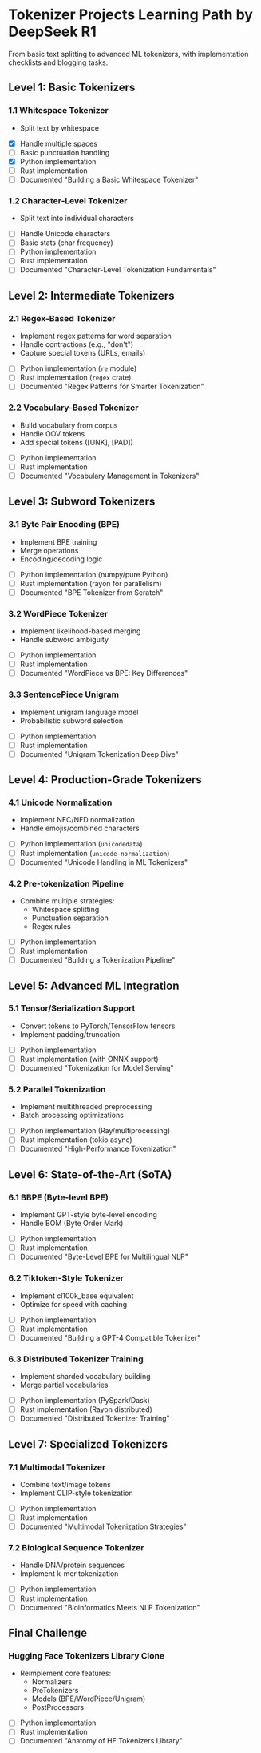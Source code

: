 # Tokenizer Projects Learning Path by DeepSeek R1

From basic text splitting to advanced ML tokenizers, with implementation checklists and blogging tasks.

## Level 1: Basic Tokenizers

### 1.1 Whitespace Tokenizer
- Split text by whitespace
- [x] Handle multiple spaces
- [ ] Basic punctuation handling
- [x] Python implementation
- [ ] Rust implementation
- [ ] Documented "Building a Basic Whitespace Tokenizer"

### 1.2 Character-Level Tokenizer
- Split text into individual characters
- [ ] Handle Unicode characters
- [ ] Basic stats (char frequency)
- [ ] Python implementation
- [ ] Rust implementation
- [ ] Documented "Character-Level Tokenization Fundamentals"

## Level 2: Intermediate Tokenizers

### 2.1 Regex-Based Tokenizer
- Implement regex patterns for word separation
- Handle contractions (e.g., "don't")
- Capture special tokens (URLs, emails)
- [ ] Python implementation (`re` module)
- [ ] Rust implementation (`regex` crate)
- [ ] Documented "Regex Patterns for Smarter Tokenization"

### 2.2 Vocabulary-Based Tokenizer
- Build vocabulary from corpus
- Handle OOV tokens
- Add special tokens ([UNK], [PAD])
- [ ] Python implementation
- [ ] Rust implementation
- [ ] Documented "Vocabulary Management in Tokenizers"

## Level 3: Subword Tokenizers

### 3.1 Byte Pair Encoding (BPE)
- Implement BPE training
- Merge operations
- Encoding/decoding logic
- [ ] Python implementation (numpy/pure Python)
- [ ] Rust implementation (rayon for parallelism)
- [ ] Documented "BPE Tokenizer from Scratch"

### 3.2 WordPiece Tokenizer
- Implement likelihood-based merging
- Handle subword ambiguity
- [ ] Python implementation
- [ ] Rust implementation
- [ ] Documented "WordPiece vs BPE: Key Differences"

### 3.3 SentencePiece Unigram
- Implement unigram language model
- Probabilistic subword selection
- [ ] Python implementation
- [ ] Rust implementation
- [ ] Documented "Unigram Tokenization Deep Dive"

## Level 4: Production-Grade Tokenizers

### 4.1 Unicode Normalization
- Implement NFC/NFD normalization
- Handle emojis/combined characters
- [ ] Python implementation (`unicodedata`)
- [ ] Rust implementation (`unicode-normalization`)
- [ ] Documented "Unicode Handling in ML Tokenizers"

### 4.2 Pre-tokenization Pipeline
- Combine multiple strategies:
  - Whitespace splitting
  - Punctuation separation
  - Regex rules
- [ ] Python implementation
- [ ] Rust implementation
- [ ] Documented "Building a Tokenization Pipeline"

## Level 5: Advanced ML Integration

### 5.1 Tensor/Serialization Support
- Convert tokens to PyTorch/TensorFlow tensors
- Implement padding/truncation
- [ ] Python implementation
- [ ] Rust implementation (with ONNX support)
- [ ] Documented "Tokenization for Model Serving"

### 5.2 Parallel Tokenization
- Implement multithreaded preprocessing
- Batch processing optimizations
- [ ] Python implementation (Ray/multiprocessing)
- [ ] Rust implementation (tokio async)
- [ ] Documented "High-Performance Tokenization"

## Level 6: State-of-the-Art (SoTA)

### 6.1 BBPE (Byte-level BPE)
- Implement GPT-style byte-level encoding
- Handle BOM (Byte Order Mark)
- [ ] Python implementation
- [ ] Rust implementation
- [ ] Documented "Byte-Level BPE for Multilingual NLP"

### 6.2 Tiktoken-Style Tokenizer
- Implement cl100k_base equivalent
- Optimize for speed with caching
- [ ] Python implementation
- [ ] Rust implementation
- [ ] Documented "Building a GPT-4 Compatible Tokenizer"

### 6.3 Distributed Tokenizer Training
- Implement sharded vocabulary building
- Merge partial vocabularies
- [ ] Python implementation (PySpark/Dask)
- [ ] Rust implementation (Rayon distributed)
- [ ] Documented "Distributed Tokenizer Training"

## Level 7: Specialized Tokenizers

### 7.1 Multimodal Tokenizer
- Combine text/image tokens
- Implement CLIP-style tokenization
- [ ] Python implementation
- [ ] Rust implementation
- [ ] Documented "Multimodal Tokenization Strategies"

### 7.2 Biological Sequence Tokenizer
- Handle DNA/protein sequences
- Implement k-mer tokenization
- [ ] Python implementation
- [ ] Rust implementation
- [ ] Documented "Bioinformatics Meets NLP Tokenization"

## Final Challenge

### Hugging Face Tokenizers Library Clone
- Reimplement core features:
  - Normalizers
  - PreTokenizers
  - Models (BPE/WordPiece/Unigram)
  - PostProcessors
- [ ] Python implementation
- [ ] Rust implementation
- [ ] Documented "Anatomy of HF Tokenizers Library"
